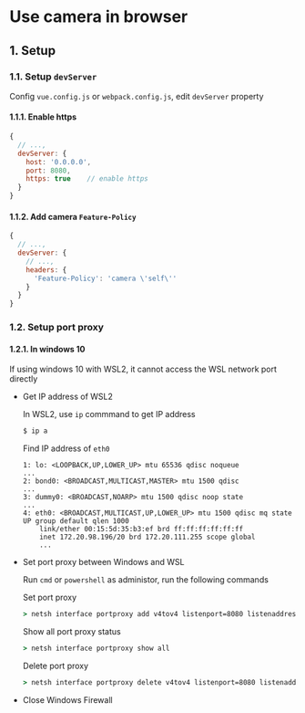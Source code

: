 # Use camera in browser

## 1. Setup

### 1.1. Setup `devServer`

Config `vue.config.js` or `webpack.config.js`, edit `devServer` property

#### 1.1.1. Enable https

```javascript
{
  // ...,
  devServer: {
    host: '0.0.0.0',
    port: 8080,
    https: true    // enable https
  }
}
```

#### 1.1.2. Add camera `Feature-Policy`

```javascript
{
  // ...,
  devServer: {
    // ...,
    headers: {
      'Feature-Policy': 'camera \'self\''
    }
  }
}
```

### 1.2. Setup port proxy

#### 1.2.1. In windows 10

If using windows 10 with WSL2, it cannot access the WSL network port directly

- Get IP address of WSL2
  
  In WSL2, use `ip` commmand to get IP address

  ```bash
  $ ip a
  ```

  Find IP address of `eth0`

  ```plain
  1: lo: <LOOPBACK,UP,LOWER_UP> mtu 65536 qdisc noqueue 
  ...
  2: bond0: <BROADCAST,MULTICAST,MASTER> mtu 1500 qdisc 
  ...
  3: dummy0: <BROADCAST,NOARP> mtu 1500 qdisc noop state 
  ...
  4: eth0: <BROADCAST,MULTICAST,UP,LOWER_UP> mtu 1500 qdisc mq state UP group default qlen 1000
      link/ether 00:15:5d:35:b3:ef brd ff:ff:ff:ff:ff:ff
      inet 172.20.98.196/20 brd 172.20.111.255 scope global 
      ...
  ```

- Set port proxy between Windows and WSL

  Run `cmd` or `powershell` as administor, run the following commands

  Set port proxy

  ```cmd
  > netsh interface portproxy add v4tov4 listenport=8080 listenaddress=0.0.0.0 connectport=8080 connectaddress=172.20.98.196
  ```

  Show all port proxy status

  ```cmd
  > netsh interface portproxy show all
  ```

  Delete port proxy

  ```cmd
  > netsh interface portproxy delete v4tov4 listenport=8080 listenaddress=0.0.0.0
  ```

- Close Windows Firewall
